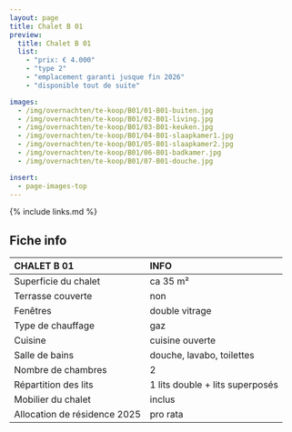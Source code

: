 ```yaml
---
layout: page
title: Chalet B 01
preview:
  title: Chalet B 01
  list:
    - "prix: € 4.000"
    - "type 2"
    - "emplacement garanti jusque fin 2026"
    - "disponible tout de suite"

images:
  - /img/overnachten/te-koop/B01/01-B01-buiten.jpg
  - /img/overnachten/te-koop/B01/02-B01-living.jpg
  - /img/overnachten/te-koop/B01/03-B01-keuken.jpg
  - /img/overnachten/te-koop/B01/04-B01-slaapkamer1.jpg
  - /img/overnachten/te-koop/B01/05-B01-slaapkamer2.jpg
  - /img/overnachten/te-koop/B01/06-B01-badkamer.jpg
  - /img/overnachten/te-koop/B01/07-B01-douche.jpg

insert:
  - page-images-top
---
```


{% include links.md %}

## Fiche info

| CHALET B 01                  | INFO                            |
| :--------------------------- | :------------------------------ |
| Superficie du chalet         | ca 35 m²                        |
| Terrasse couverte            | non                             |
| Fenêtres                     | double vitrage                  |
| Type de chauffage            | gaz                             |
| Cuisine                      | cuisine ouverte                 |
| Salle de bains               | douche, lavabo, toilettes       |
| Nombre de chambres           | 2                               |
| Répartition des lits         | 1 lits double + lits superposés |
| Mobilier du chalet           | inclus                          |
| Allocation de résidence 2025 | pro rata                        |
